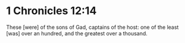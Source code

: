 # 1 Chronicles 12:14

These [were] of the sons of Gad, captains of the host: one of the least [was] over an hundred, and the greatest over a thousand.